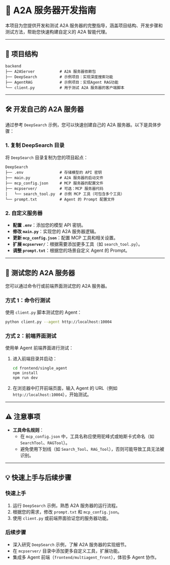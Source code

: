 # 🚀 A2A 服务器开发指南

本项目为您提供开发和测试 A2A 服务器的完整指导，涵盖项目结构、开发步骤和测试方法，帮助您快速构建自定义的 A2A 智能代理。

---

## 📂 项目结构

```
backend
├── A2AServer           # A2A 服务器依赖包
├── DeepSearch          # 示例项目：实现深度搜索功能
├── AgentRAG            # 示例项目：实现Agent RAG功能
└── client.py           # 用于测试 A2A 服务器的客户端脚本
```

---

## 🛠️ 开发自己的 A2A 服务器

通过参考 `DeepSearch` 示例，您可以快速创建自己的 A2A 服务器。以下是具体步骤：

### 1. 复制 DeepSearch 目录
将 `DeepSearch` 目录复制为您的项目起点：

```
DeepSearch
├── .env                # 存储模型的 API 密钥
├── main.py             # A2A 服务器的启动文件
├── mcp_config.json     # MCP 服务器的配置文件
├── mcpserver/          # 可选：MCP 服务器代码
│   └── search_tool.py  # 示例 MCP 工具（可包含多个工具）
└── prompt.txt          # Agent 的 Prompt 配置文件
```

### 2. 自定义服务器
- **配置 `.env`**：添加您的模型 API 密钥。
- **修改 `main.py`**：实现您的 A2A 服务器逻辑。
- **更新 `mcp_config.json`**：配置 MCP 工具和相关设置。
- **扩展 `mcpserver/`**：根据需要添加更多工具（如 `search_tool.py`）。
- **调整 `prompt.txt`**：根据您的场景自定义 Agent 的 Prompt。

---

## 🧪 测试您的 A2A 服务器

您可以通过命令行或前端界面测试您的 A2A 服务器。

### 方式 1：命令行测试
使用 `client.py` 脚本测试您的 Agent：

```bash
python client.py --agent http://localhost:10004
```

### 方式 2：前端界面测试
使用单 Agent 前端界面进行测试：
1. 进入前端目录并启动：
   ```bash
   cd frontend/single_agent
   npm install
   npm run dev
   ```
2. 在浏览器中打开前端页面，输入 Agent 的 URL（例如 `http://localhost:10004`），开始测试。

---

## ⚠️ 注意事项

- **工具命名规则**：
  - 在 `mcp_config.json` 中，工具名称应使用驼峰式或帕斯卡式命名（如 `SearchTool`、`RAGTool`）。
  - 避免使用下划线（如 `Search_Tool`、`RAG_Tool`），否则可能导致工具无法被识别。

---

## 💡 快速上手与后续步骤

### 快速上手
1. 运行 `DeepSearch` 示例，熟悉 A2A 服务器的运行流程。
2. 根据您的需求，修改 `prompt.txt` 和 `mcp_config.json`。
3. 使用 `client.py` 或前端界面验证您的服务器功能。

### 后续步骤
- 深入研究 `DeepSearch` 示例，了解 A2A 服务器的实现细节。
- 在 `mcpserver/` 目录中添加更多自定义工具，扩展功能。
- 集成多 Agent 前端（`frontend/multiagent_front`），体验多 Agent 协作。